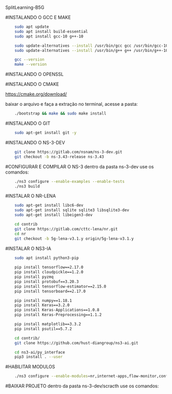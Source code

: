 SplitLearning-B5G

#INSTALANDO O GCC E MAKE
```bash
	sudo apt update
	sudo apt install build-essential
	sudo apt install gcc-10 g++-10
```

```bash
	sudo update-alternatives --install /usr/bin/gcc gcc /usr/bin/gcc-10 100
	sudo update-alternatives --install /usr/bin/g++ g++ /usr/bin/g++-10 100
```

```bash
	gcc --version
	make --version
```
#INSTALANDO O OPENSSL

#INSTALANDO O CMAKE

https://cmake.org/download/

baixar o arquivo e faça a extração no terminal, acesse a pasta:
```bash
	./bootstrap && make && sudo make install
```

#INSTALANDO O GIT
```bash
	sudo apt-get install git -y
```
#INSTALANDO O NS-3-DEV
```bash
	git clone https://gitlab.com/nsnam/ns-3-dev.git
	git checkout -b ns-3.43-release ns-3.43
```
#CONFIGURAR E COMPILAR O NS-3
dentro da pasta ns-3-dev use os comandos:
```bash
	./ns3 configure --enable-examples --enable-tests
	./ns3 build
```

#INSTALAR O NR-LENA
```bash
	sudo apt-get install libc6-dev
	sudo apt-get install sqlite sqlite3 libsqlite3-dev
	sudo apt-get install libeigen3-dev
```

```bash
	cd contrib
	git clone https://gitlab.com/cttc-lena/nr.git
	cd nr
	git checkout -b 5g-lena-v3.1.y origin/5g-lena-v3.1.y
```
#INSTALAR O NS3-IA
```bash
	sudo apt install python3-pip
	
	pip install tensorflow==2.17.0
	pip install cloudpickle==1.2.0
	pip install pyzmq
	pip install protobuf==3.20.3
	pip install tensorflow-estimator==2.15.0
	pip install tensorboard==2.17.0

	pip install numpy==1.18.1
	pip install Keras==3.2.0
	pip install Keras-Applications==1.0.8
	pip install Keras-Preprocessing==1.1.2

	pip install matplotlib==3.3.2
	pip install psutil==5.7.2
```

```bash
	cd contrib/
	git clone https://github.com/hust-diangroup/ns3-ai.git

	cd ns3-ai/py_interface
	pip3 install . --user
```

#HABILITAR MODULOS
```bash
	./ns3 configure --enable-modules=nr,internet-apps,flow-monitor,config-store,buildings,applications,network,core,wifi,energy,spectrum,propagation,mobility,antenna
```

#BAIXAR PROJETO
dentro da pasta ns-3-dev/scracth use os comandos:

